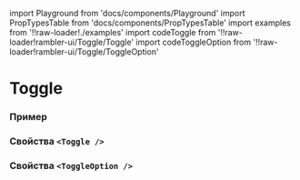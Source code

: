 import Playground from 'docs/components/Playground'
import PropTypesTable from 'docs/components/PropTypesTable'
import examples from '!!raw-loader!./examples'
import codeToggle from '!!raw-loader!rambler-ui/Toggle/Toggle'
import codeToggleOption from '!!raw-loader!rambler-ui/Toggle/ToggleOption'

# Toggle

### Пример
<Playground code={examples} />

### Свойства `<Toggle />`
<PropTypesTable code={codeToggle} />

### Свойства `<ToggleOption />`
<PropTypesTable code={codeToggleOption} />

